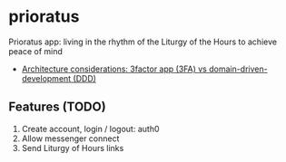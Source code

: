 # prioratus
Prioratus app: living in the rhythm of the Liturgy of the Hours to achieve peace of mind

- [Architecture considerations: 3factor app (3FA) vs domain-driven-development (DDD)](./3fa-vs-ddd.md)
## Features (TODO)

1. Create account, login / logout: auth0
2. Allow messenger connect
3. Send Liturgy of Hours links